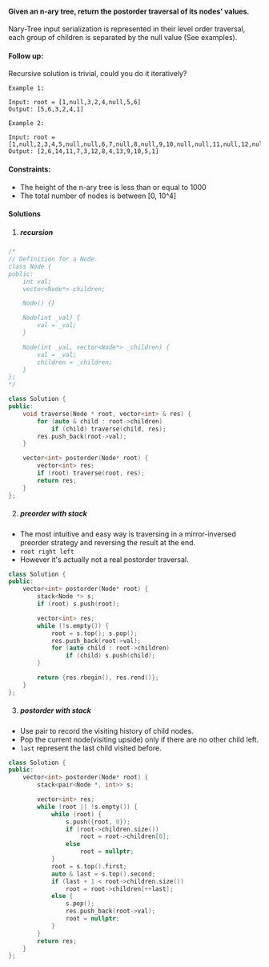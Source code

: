 #### Given an n-ary tree, return the postorder traversal of its nodes' values.

Nary-Tree input serialization is represented in their level order traversal, each group of children is separated by the null value (See examples).

 

#### Follow up:

Recursive solution is trivial, could you do it iteratively?

 

```
Example 1:

Input: root = [1,null,3,2,4,null,5,6]
Output: [5,6,3,2,4,1]

Example 2:

Input: root = [1,null,2,3,4,5,null,null,6,7,null,8,null,9,10,null,null,11,null,12,null,13,null,null,14]
Output: [2,6,14,11,7,3,12,8,4,13,9,10,5,1]
```

 

#### Constraints:

-    The height of the n-ary tree is less than or equal to 1000
-    The total number of nodes is between [0, 10^4]


#### Solutions

1. ##### recursion

```c++
/*
// Definition for a Node.
class Node {
public:
    int val;
    vector<Node*> children;

    Node() {}

    Node(int _val) {
        val = _val;
    }

    Node(int _val, vector<Node*> _children) {
        val = _val;
        children = _children;
    }
};
*/

class Solution {
public:
    void traverse(Node * root, vector<int> & res) {
        for (auto & child : root->children)
            if (child) traverse(child, res);
        res.push_back(root->val);
    }

    vector<int> postorder(Node* root) {
        vector<int> res;
        if (root) traverse(root, res);
        return res;
    }
};
```


2. ##### preorder with stack

- The most intuitive and easy way is traversing in a mirror-inversed preorder strategy and reversing the result at the end.
- `root right left`
- However it's actually not a real postorder traversal.

```c++
class Solution {
public:
    vector<int> postorder(Node* root) {
        stack<Node *> s;
        if (root) s.push(root);

        vector<int> res;
        while (!s.empty()) {
            root = s.top(); s.pop();
            res.push_back(root->val);
            for (auto child : root->children)
                if (child) s.push(child);
        }

        return {res.rbegin(), res.rend()};
    }
};
```


3. ##### postorder with stack

- Use pair to record the visiting history of child nodes.
- Pop the current node(visiting upside) only if there are no other child left.
- `last` represent the last child visited before.

```c++
class Solution {
public:
    vector<int> postorder(Node* root) {
        stack<pair<Node *, int>> s;

        vector<int> res;
        while (root || !s.empty()) {
            while (root) {
                s.push({root, 0});
                if (root->children.size())
                    root = root->children[0];
                else
                    root = nullptr;
            }
            root = s.top().first;
            auto & last = s.top().second;
            if (last + 1 < root->children.size())
                root = root->children[++last];
            else {
                s.pop();
                res.push_back(root->val);
                root = nullptr;
            }
        }
        return res;
    }
};
```